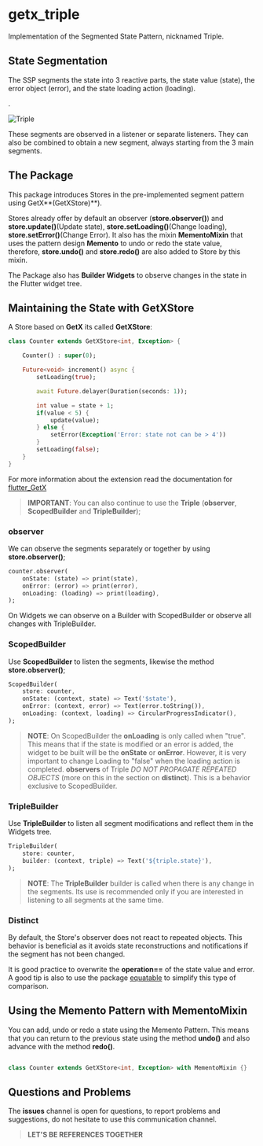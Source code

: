 # getx_triple

Implementation of the Segmented State Pattern, nicknamed Triple.


## State Segmentation

The SSP segments the state into 3 reactive parts, the state value (state), the error object (error), and the state loading action (loading).

.

![Triple](https://github.com/Flutterando/triple_pattern/raw/master/schema.png)

These segments are observed in a listener or separate listeners. They can also be combined to obtain a new segment, always starting from the 3 main segments.

## The Package

This package introduces Stores in the pre-implemented segment pattern using GetX**(GetXStore)**).

Stores already offer by default an observer (**store.observer()**) and **store.update()**(Update state), **store.setLoading()**(Change loading), **store.setError()**(Change Error).
It also has the mixin **MementoMixin** that uses the pattern design **Memento** to undo or redo the state value, therefore, **store.undo()** and **store.redo()** are also added to Store by this mixin.

The Package also has **Builder Widgets** to observe changes in the state in the Flutter widget tree.

## Maintaining the State with GetXStore

A Store based on **GetX** its called **GetXStore**:

```dart
class Counter extends GetXStore<int, Exception> {

    Counter() : super(0);

    Future<void> increment() async {
        setLoading(true);

        await Future.delayer(Duration(seconds: 1));

        int value = state + 1;
        if(value < 5) {
            update(value);
        } else {
            setError(Exception('Error: state not can be > 4'))
        }
        setLoading(false);
    }
}
```

For more information about the extension read the documentation for [flutter_GetX](https://pub.dev/packages/get)

> **IMPORTANT**: You can also continue to use the **Triple** (**observer**, **ScopedBuilder** and **TripleBuilder**);


### observer

We can observe the segments separately or together by using **store.observer()**;

```dart
counter.observer(
    onState: (state) => print(state),
    onError: (error) => print(error),
    onLoading: (loading) => print(loading),
);
```
On Widgets we can observe on a Builder with ScopedBuilder or observe all changes with TripleBuilder.

### ScopedBuilder

Use **ScopedBuilder** to listen the segments, likewise the method **store.observer()**;

```dart
ScopedBuilder(
    store: counter,
    onState: (context, state) => Text('$state'),
    onError: (context, error) => Text(error.toString()),
    onLoading: (context, loading) => CircularProgressIndicator(),
);
```

> **NOTE**: On ScopedBuilder the **onLoading** is only called when "true". This means that if the state is modified or an error is added, the widget to be built will be the **onState** or **onError**. However, it is very important to change Loading to "false" when the loading action is completed. **observers** of Triple *DO NOT PROPAGATE REPEATED OBJECTS* (more on this in the section on **distinct**). This is a behavior exclusive to ScopedBuilder.

### TripleBuilder

Use **TripleBuilder** to listen all segment modifications and reflect them in the Widgets tree.

```dart
TripleBuilder(
    store: counter,
    builder: (context, triple) => Text('${triple.state}'),
);
```

> **NOTE**: The **TripleBuilder** builder is called when there is any change in the segments. Its use is recommended only if you are interested in listening to all segments at the same time.

### Distinct

By default, the Store's observer does not react to repeated objects. This behavior is beneficial as it avoids state reconstructions and notifications if the segment has not been changed.

It is good practice to overwrite the **operation==** of the state value and error. A good tip is also to use the package [equatable](https://pub.dev/packages/equatable) to simplify this type of comparison.



## Using the Memento Pattern with MementoMixin

You can add, undo or redo a state using the Memento Pattern. 
This means that you can return to the previous state using the method **undo()** and also advance with the method **redo()**.

```dart

class Counter extends GetXStore<int, Exception> with MementoMixin {}

```

## Questions and Problems

The **issues** channel is open for questions, to report problems and suggestions, do not hesitate to use this communication channel.

> **LET'S BE REFERENCES TOGETHER**








